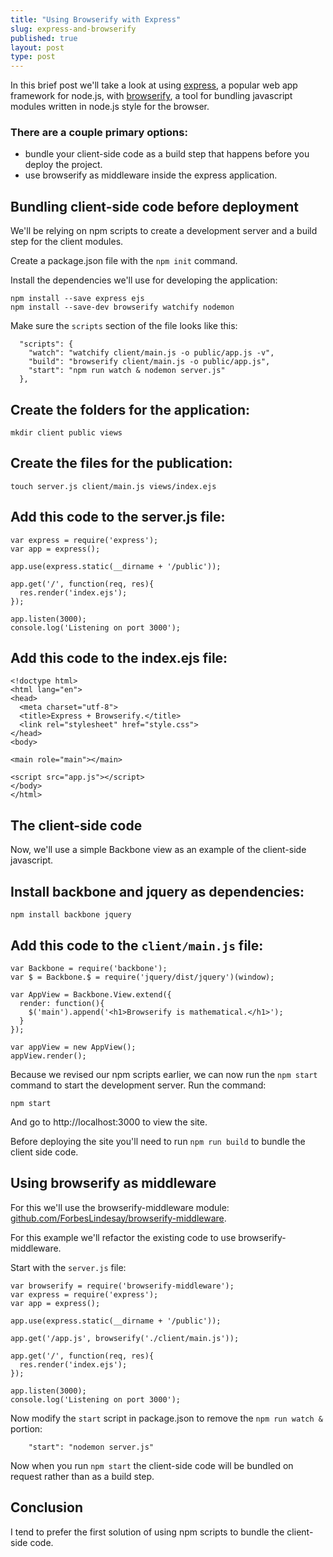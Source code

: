 ```yaml
---
title: "Using Browserify with Express"
slug: express-and-browserify
published: true
layout: post
type: post
---
```


In this brief post we'll take a look at using [express](https://github.com/visionmedia/express), a popular web app framework for node.js, with [browserify](https://github.com/substack/node-browserify), a tool for bundling javascript modules written in node.js style for the browser.

### There are a couple primary options:
- bundle your client-side code as a build step that happens before you deploy the project.
- use browserify as middleware inside the express application.

## Bundling client-side code before deployment

We'll be relying on npm scripts to create a development server and a build step for the client modules.

Create a package.json file with the `npm init` command.

Install the dependencies we'll use for developing the application:

```
npm install --save express ejs
npm install --save-dev browserify watchify nodemon
```

Make sure the `scripts` section of the file looks like this:

```
  "scripts": {
    "watch": "watchify client/main.js -o public/app.js -v",
    "build": "browserify client/main.js -o public/app.js",
    "start": "npm run watch & nodemon server.js"
  },
```

## Create the folders for the application:

```
mkdir client public views
```

## Create the files for the publication:

```
touch server.js client/main.js views/index.ejs
```

## Add this code to the server.js file:

```
var express = require('express');
var app = express();

app.use(express.static(__dirname + '/public'));

app.get('/', function(req, res){
  res.render('index.ejs');
});

app.listen(3000);
console.log('Listening on port 3000');
```

## Add this code to the index.ejs file:

```
<!doctype html>
<html lang="en">
<head>
  <meta charset="utf-8">
  <title>Express + Browserify.</title>
  <link rel="stylesheet" href="style.css">
</head>
<body>

<main role="main"></main>

<script src="app.js"></script>
</body>
</html>
```

## The client-side code

Now, we'll use a simple Backbone view as an example of the client-side javascript.

## Install backbone and jquery as dependencies:

```
npm install backbone jquery
```

## Add this code to the `client/main.js` file:

```
var Backbone = require('backbone');
var $ = Backbone.$ = require('jquery/dist/jquery')(window);

var AppView = Backbone.View.extend({
  render: function(){
    $('main').append('<h1>Browserify is mathematical.</h1>');
  }
});

var appView = new AppView();
appView.render();
```

Because we revised our npm scripts earlier, we can now run the `npm start` command to start the development server. Run the command:

```
npm start
```

And go to http://localhost:3000 to view the site.

Before deploying the site you'll need to run `npm run build` to bundle the client side code.


## Using browserify as middleware

For this we'll use the browserify-middleware module: [github.com/ForbesLindesay/browserify-middleware](https://github.com/ForbesLindesay/browserify-middleware).

For this example we'll refactor the existing code to use browserify-middleware.

Start with the `server.js` file:

```
var browserify = require('browserify-middleware');
var express = require('express');
var app = express();

app.use(express.static(__dirname + '/public'));

app.get('/app.js', browserify('./client/main.js'));

app.get('/', function(req, res){
  res.render('index.ejs');
});

app.listen(3000);
console.log('Listening on port 3000');
```

Now modify the `start` script in package.json to remove the `npm run watch & ` portion:

```
    "start": "nodemon server.js"
```

Now when you run `npm start` the client-side code will be bundled on request rather than as a build step.

## Conclusion

I tend to prefer the first solution of using npm scripts to bundle the client-side code.
